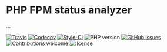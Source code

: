 PHP FPM status analyzer
=======================

...

[travis]: https://img.shields.io/travis/hschulz/check-fpm-phar.svg?style=flat-square
[codecov]: https://img.shields.io/codecov/c/github/hschulz/check-fpm-phar.svg?style=flat-square
[php-version]: https://img.shields.io/packagist/php-v/hschulz/check-fpm-phar.svg?style=flat-square
[github-issues]: https://img.shields.io/github/issues/hschulz/check-fpm-phar.svg?style=flat-square
[contrib-welcome]: https://img.shields.io/badge/contributions-welcome-blue.svg?style=flat-square
[license]: https://img.shields.io/github/license/hschulz/check-fpm-phar.svg?style=flat-square
[styleci-badge]: https://styleci.io/repos/293632136/shield

[![Travis][travis]](https://travis-ci.org/hschulz/check-fpm-phar) [![Codecov][codecov]](https://codecov.io/gh/hschulz/check-fpm-phar) [![Style-CI][styleci-badge]](https://github.styleci.io/repos/293632136) ![PHP version][php-version] [![GitHub issues][github-issues]](https://github.com/hschulz/check-fpm-phar/issues) ![Contributions welcome][contrib-welcome] [![license][license]](https://github.com/hschulz/check-fpm-phar/blob/master/LICENSE)
